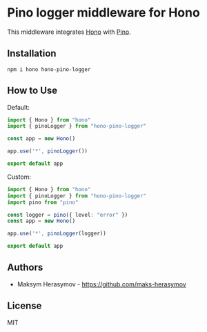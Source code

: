 # Pino logger middleware for Hono

This middleware integrates [Hono](https://github.com/honojs/hono) with [Pino](https://github.com/pinojs/pino).

## Installation

```plain
npm i hono hono-pino-logger
```

## How to Use

Default:
```ts
import { Hono } from "hono"
import { pinoLogger } from "hono-pino-logger"

const app = new Hono()

app.use('*', pinoLogger())

export default app
```

Custom:
```ts
import { Hono } from "hono"
import { pinoLogger } from "hono-pino-logger"
import pino from "pino"

const logger = pino({ level: "error" })
const app = new Hono()

app.use('*', pinoLogger(logger))

export default app
```

## Authors

- Maksym Herasymov - <https://github.com/maks-herasymov>

## License

MIT
